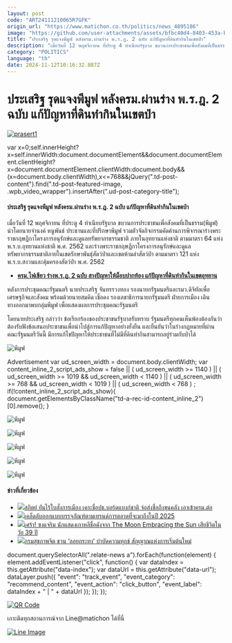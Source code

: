 ```yaml
---
layout: post
code: "ART24111210065R7GFK"
origin_url: "https://www.matichon.co.th/politics/news_4895186"
image: "https://github.com/user-attachments/assets/bfbc40d4-8403-453a-b37b-d83ea5c0a0a0"
title: "ประเสริฐ รุดแจงพีมูฟ หลังครม.ผ่านร่าง พ.ร.ฎ. 2 ฉบับ แก้ปัญหาที่ดินทำกินในเขตป่า"
description: "เมื่อวันที่ 12 พฤศจิกายน ที่ประตู 4 ทำเนียบรัฐบาล ขบวนการประชาชนเพื่อสังคมที่เป็นธรรม(พีมูฟ) นำโดยนายจำนงค์ หนูพันธ์ ประธานและที่ปรึกษาพีมูฟ"
category: "POLITICS"
language: "th"
date: 2024-11-12T10:16:32.887Z
---
```


# ประเสริฐ รุดแจงพีมูฟ หลังครม.ผ่านร่าง พ.ร.ฎ. 2 ฉบับ แก้ปัญหาที่ดินทำกินในเขตป่า

[![](https://www.matichon.co.th/wp-content/uploads/2024/11/prasert1.jpg "prasert1")](https://www.matichon.co.th/wp-content/uploads/2024/11/prasert1.jpg)

var x=0;self.innerHeight?x=self.innerWidth:document.documentElement&&document.documentElement.clientHeight?x=document.documentElement.clientWidth:document.body&&(x=document.body.clientWidth),x<=768&&jQuery(".td-post-content").find(".td-post-featured-image, .wpb\_video\_wrapper").insertAfter(".ud-post-category-title");

#### **ประเสริฐ รุดแจงพีมูฟ หลังครม.ผ่านร่าง พ.ร.ฎ. 2 ฉบับ แก้ปัญหาที่ดินทำกินในเขตป่า**

เมื่อวันที่ 12 พฤศจิกายน ที่ประตู 4 ทำเนียบรัฐบาล ขบวนการประชาชนเพื่อสังคมที่เป็นธรรม(พีมูฟ) นำโดยนายจำนงค์ หนูพันธ์ ประธานและที่ปรึกษาพีมูฟ รวมตัวจัดกิจกรรมคัดค้านการพิจารณาร่างพระราชกฤษฎีกาโครงการอนุรักษ์และดูแลทรัพยากรธรรมชาติ ภายในอุทยานแห่งชาติ ตามมาตรา 64 แห่ง พ.ร.บ.อุทยานแห่งชาติ พ.ศ. 2562 และร่างพระราชกฤษฎีกาโครงการอนุรักษ์และดูแลทรัพยากรธรรมชาติภายในเขตรักษาพันธุ์สัตว์ป่าและเขตห้ามล่าสัตว์ป่า ตามมาตรา 121 แห่ง พ.ร.บ.สงวนและคุ้มครองสัตว์ป่า พ.ศ. 2562

*   **[ครม.ไฟเขียว ร่างพ.ร.ฎ. 2 ฉบับ สางปัญหาให้ม็อบปากท้อง แก้ปัญหาที่ดินทำกินในเขตอุทยาน](https://www.matichon.co.th/politics/news_4894608)** 

หลังการประชุมคณะรัฐมนตรี นายประเสริฐ จันทรรวงทอง รองนายกรัฐมนตรีและรมว.ดิจิทัลเพื่อเศรษฐกิจและสังคม พร้อมด้วยนายสมคิด เชิ้อคง รองเลขาธิการนายกรัฐมนตรี ฝ่ายการเมือง เดินทางออกมาพบกลุ่มพีมูฟ เพื่อแสดงผลการประชุมคณะรัฐมนตรี

โดยนายประเสริฐ กล่าวว่า ข้อเรียกร้องของประชาชนรัฐบาลรับทราบ รัฐมนตรีทุกคนเห็นพ้องต้องกันว่าต้องรับฟังข้อเสนอประชาชนเพื่อนำไปสู่การแก้ปัญหาอย่างยั่งยืน และยืนยันว่าในร่างกฎหมายที่ผ่านคณะรัฐมนตรีวันนี้ มีการแก้ไขปัญหาให้ประชาชนที่ไม่มีที่ดินทำกินสามารถอยู่ร่วมกับป่าได้

![พีมูฟ](https://www.matichon.co.th/wp-content/uploads/2024/11/S__17301551_0.jpg)

Advertisement var ud\_screen\_width = document.body.clientWidth; var content\_inline\_2\_script\_ads\_show = false || ( ud\_screen\_width >= 1140 ) || ( ud\_screen\_width >= 1019 && ud\_screen\_width < 1140 ) || ( ud\_screen\_width >= 768 && ud\_screen\_width < 1019 ) || ( ud\_screen\_width < 768 ) ; if(!content\_inline\_2\_script\_ads\_show){ document.getElementsByClassName("td-a-rec-id-content\_inline\_2")\[0\].remove(); }

![พีมูฟ](https://www.matichon.co.th/wp-content/uploads/2024/11/S__17301553_0.jpg)

![พีมูฟ](https://www.matichon.co.th/wp-content/uploads/2024/11/S__17301554_0.jpg)

![พีมูฟ](https://www.matichon.co.th/wp-content/uploads/2024/11/S__17301555_0.jpg)

![พีมูฟ](https://www.matichon.co.th/wp-content/uploads/2024/11/S__17301556_0.jpg)

![พีมูฟ](https://www.matichon.co.th/wp-content/uploads/2024/11/S__17301557_0.jpg)

#### ข่าวที่เกี่ยวข้อง

*   [![](https://www.matichon.co.th/wp-content/uploads/2024/11/bb5.jpg)สถิตย์ ยันไร้ใบสั่งการเมือง เคาะชื่อปธ.บอร์ดแบงก์ชาติ จ่อส่งชื่อถึงขุนคลัง เอาเข้าครม.ต่อ](https://www.matichon.co.th/economy/news_4895275)
*   [![](https://www.matichon.co.th/wp-content/uploads/2024/11/01-96.jpg)เคล็ดลับออกแบบบรรจุภัณฑ์ตามเทรนด์การตลาดที่จะมาถึงในปี 2025](https://www.matichon.co.th/publicize/news_4895276)
*   [![](https://www.matichon.co.th/wp-content/uploads/2024/11/2752752-2.jpg)เศร้า! ซงแจริม นักแสดงเกาหลีชื่อดังจาก The Moon Embracing the Sun เสียชีวิตในวัย 39 ปี](https://www.matichon.co.th/entertainment/news_4895245)
*   [![](https://www.matichon.co.th/wp-content/uploads/2024/11/12-11-3.jpg)กรมสุขภาพจิต ชวน ‘ลอยกระทง’ บำบัดความทุกข์ สัญญาณแห่งการเริ่มต้นใหม่](https://www.matichon.co.th/local/quality-life/news_4895244)

document.querySelectorAll(".relate-news a").forEach(function(element) { element.addEventListener("click", function() { var dataIndex = this.getAttribute("data-index"); var dataUrl = this.getAttribute("data-url"); dataLayer.push({ "event": "track\_event", "event\_category": "recommend\_content", "event\_action": "click\_button", "event\_label": dataIndex + " | " + dataUrl }); }); });

[![QR Code](https://www.matichon.co.th/wp-content/uploads/2023/07/wob1371z.jpg)](https://lin.ee/ht0nDxX)

เกาะติดทุกสถานการณ์จาก Line@matichon ได้ที่นี่

[![Line Image](https://www.matichon.co.th/wp-content/uploads/2023/07/th.png)](https://lin.ee/ht0nDxX)